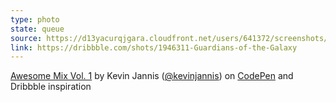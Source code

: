 ```yaml
---
type: photo
state: queue
source: https://d13yacurqjgara.cloudfront.net/users/641372/screenshots/1946311/cassette.jpg
link: https://dribbble.com/shots/1946311-Guardians-of-the-Galaxy
---
```

<p data-height="332" data-theme-id="51" data-slug-hash="ZYMOVw" data-default-tab="result" data-user="kevinjannis" class='codepen'><a href='http://codepen.io/kevinjannis/pen/ZYMOVw/'>Awesome Mix Vol. 1</a> by Kevin Jannis (<a href='http://codepen.io/kevinjannis'>@kevinjannis</a>) on <a href='http://codepen.io'>CodePen</a> and Dribbble inspiration</p>
